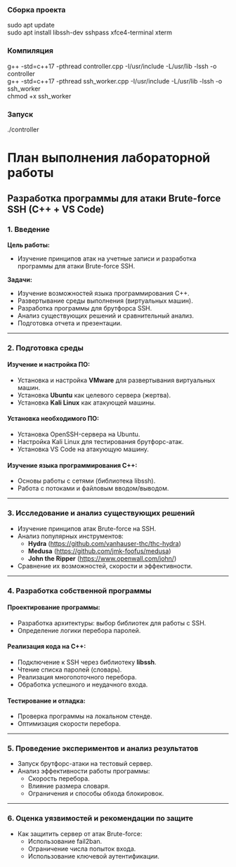### Сборка проекта

sudo apt update<br>
sudo apt install libssh-dev sshpass xfce4-terminal xterm<br>

### Компиляция

g++ -std=c++17 -pthread controller.cpp -I/usr/include -L/usr/lib -lssh -o controller<br>
g++ -std=c++17 -pthread ssh_worker.cpp -I/usr/include -L/usr/lib -lssh -o ssh_worker<br>
chmod +x ssh_worker

### Запуск

./controller


# **План выполнения лабораторной работы**

## **Разработка программы для атаки Brute-force SSH (C++ + VS Code)**

### **1. Введение**

**Цель работы:**
- Изучение принципов атак на учетные записи и разработка программы для атаки Brute-force SSH.

**Задачи:**
- Изучение возможностей языка программирования C++.
- Развертывание среды выполнения (виртуальных машин).
- Разработка программы для брутфорса SSH.
- Анализ существующих решений и сравнительный анализ.
- Подготовка отчета и презентации.

---

### **2. Подготовка среды**

#### **Изучение и настройка ПО:**
- Установка и настройка **VMware** для развертывания виртуальных машин.
- Установка **Ubuntu** как целевого сервера (жертва).
- Установка **Kali Linux** как атакующей машины.

#### **Установка необходимого ПО:**
- Установка OpenSSH-сервера на Ubuntu.
- Настройка Kali Linux для тестирования брутфорс-атак.
- Установка VS Code на атакующую машину.

#### **Изучение языка программирования C++:**
- Основы работы с сетями (библиотека libssh).
- Работа с потоками и файловым вводом/выводом.

---

### **3. Исследование и анализ существующих решений**

- Изучение принципов атак Brute-force на SSH.
- Анализ популярных инструментов:
  - **Hydra** (https://github.com/vanhauser-thc/thc-hydra)
  - **Medusa** (https://github.com/jmk-foofus/medusa)
  - **John the Ripper** (https://www.openwall.com/john/)
- Сравнение их возможностей, скорости и эффективности.

---

### **4. Разработка собственной программы**

#### **Проектирование программы:**
- Разработка архитектуры: выбор библиотек для работы с SSH.
- Определение логики перебора паролей.

#### **Реализация кода на C++:**
- Подключение к SSH через библиотеку **libssh**.
- Чтение списка паролей (словарь).
- Реализация многопоточного перебора.
- Обработка успешного и неудачного входа.

#### **Тестирование и отладка:**
- Проверка программы на локальном стенде.
- Оптимизация скорости перебора.

---

### **5. Проведение экспериментов и анализ результатов**

- Запуск брутфорс-атаки на тестовый сервер.
- Анализ эффективности работы программы:
  - Скорость перебора.
  - Влияние размера словаря.
  - Ограничения и способы обхода блокировок.

---

### **6. Оценка уязвимостей и рекомендации по защите**

- Как защитить сервер от атак Brute-force:
  - Использование fail2ban.
  - Ограничение числа попыток входа.
  - Использование ключевой аутентификации.
